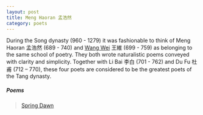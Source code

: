 ```yaml
---
layout: post
title: Meng Haoran 孟浩然
category: poets
---
```


During the Song dynasty (960 - 1279) it was fashionable to think of Meng Haoran 孟浩然 (689 - 740) and [Wang Wei](/poets/wang-wei.html) 王維 (699 - 759) as belonging to the same school of poetry. They both wrote naturalistic poems conveyed with clarity and simplicity. Together with Li Bai 李白 (701 - 762) and Du Fu 杜甫 (712 – 770), these four poets are considered to be the greatest poets of the Tang dynasty.

##### Poems

>[Spring Dawn](/poetry/2023/01/31/meng-haoran-spring-dawn.html)